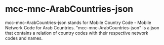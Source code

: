 # mcc-mnc-ArabCountries-json
mcc-mnc-ArabCountries-json stands for Mobile Country Code - Mobile Network Code for Arab Countries. "mcc-mnc-ArabCountries-json" is a json that contains a relation of country codes with their respective network codes and names.

